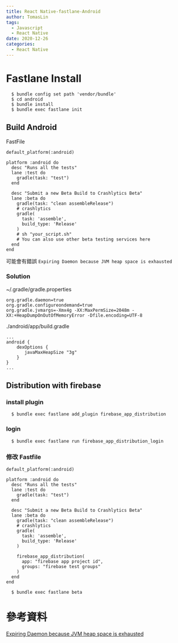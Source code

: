 ```yaml
---
title: React Native-fastlane-Android
author: TomasLin
tags:
  - Javascript
  - React Native
date: 2020-12-26
categories:
  - React Native
---
```


# Fastlane Install

```
  $ bundle config set path 'vendor/bundle'
  $ cd android
  $ bundle install
  $ bundle exec fastlane init
```

## Build Android

FastFile

```
default_platform(:android)

platform :android do
  desc "Runs all the tests"
  lane :test do
    gradle(task: "test")
  end

  desc "Submit a new Beta Build to Crashlytics Beta"
  lane :beta do
    gradle(task: "clean assembleRelease")
    # crashlytics
    gradle(
      task: 'assemble',
      build_type: 'Release'
    )
    # sh "your_script.sh"
    # You can also use other beta testing services here
  end
end
```

可能會有錯誤 `Expiring Daemon because JVM heap space is exhausted`

### Solution

~/.gradle/gradle.properties

```
org.gradle.daemon=true
org.gradle.configureondemand=true
org.gradle.jvmargs=-Xmx4g -XX:MaxPermSize=2048m -XX:+HeapDumpOnOutOfMemoryError -Dfile.encoding=UTF-8
```

./android/app/build.gradle

```
...
android {
    dexOptions {
       javaMaxHeapSize "3g"
    }
}
...
```

## Distribution with firebase

### install plugin

```
  $ bundle exec fastlane add_plugin firebase_app_distribution
```

### login

```
  $ bundle exec fastlane run firebase_app_distribution_login
```

### 修改 Fastfile

```
default_platform(:android)

platform :android do
  desc "Runs all the tests"
  lane :test do
    gradle(task: "test")
  end

  desc "Submit a new Beta Build to Crashlytics Beta"
  lane :beta do
    gradle(task: "clean assembleRelease")
    # crashlytics
    gradle(
      task: 'assemble',
      build_type: 'Release'
    )

    firebase_app_distribution(
      app: "firebase app project id",
      groups: "firebase test groups"
    )
  end
end
```

```
  $ bundle exec fastlane beta
```

# 參考資料

[Expiring Daemon because JVM heap space is exhausted
](https://stackoverflow.com/questions/56075455/expiring-daemon-because-jvm-heap-space-is-exhausted)
